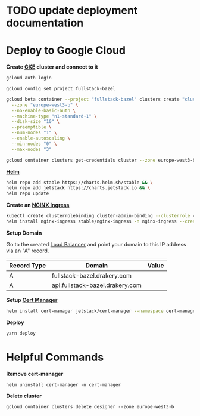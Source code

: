 # TODO update deployment documentation

# Deploy to Google Cloud

**Create [GKE][1] cluster and connect to it**

```bash
gcloud auth login

gcloud config set project fullstack-bazel

gcloud beta container --project "fullstack-bazel" clusters create "cluster"\
  --zone "europe-west3-b" \
  --no-enable-basic-auth \
  --machine-type "n1-standard-1" \
  --disk-size "10" \
  --preemptible \
  --num-nodes "1" \
  --enable-autoscaling \
  --min-nodes "0" \
  --max-nodes "3"

gcloud container clusters get-credentials cluster --zone europe-west3-b --project fullstack-bazel
```

**[Helm][2]**

```bash
helm repo add stable https://charts.helm.sh/stable && \
helm repo add jetstack https://charts.jetstack.io && \
helm repo update
```

**Create an [NGINX Ingress][3]**

```bash
kubectl create clusterrolebinding cluster-admin-binding --clusterrole cluster-admin --user $(gcloud config get-value account) && \
helm install nginx-ingress stable/nginx-ingress -n nginx-ingress --create-namespace
```

**Setup Domain**

Go to the created [Load Balancer][4] and point your domain to this IP address via an "A" record.

| Record Type | Domain                          | Value        |
| ----------- | ------------------------------- | ------------ |
| A           | fullstack-bazel.drakery.com     | <ip-address> |
| A           | api.fullstack-bazel.drakery.com | <ip-address> |

**Setup [Cert Manager][5]**

```bash
helm install cert-manager jetstack/cert-manager --namespace cert-manager --create-namespace --version v0.16.1 --set installCRDs=true
```

**Deploy**

```bash
yarn deploy
```

# Helpful Commands

**Remove cert-manager**

```
helm uninstall cert-manager -n cert-manager
```

**Delete cluster**

```
gcloud container clusters delete designer --zone europe-west3-b
```

[1]: https://cloud.google.com/kubernetes-engine
[2]: https://helm.sh
[3]: https://github.com/kubernetes/ingress-nginx
[4]: https://console.cloud.google.com/net-services/loadbalancing/loadBalancers/list
[5]: https://github.com/helm/charts/tree/master/stable/cert-manager
